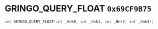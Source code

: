 # GRINGO_QUERY_FLOAT `0x69CF9B75`

```cpp
int GRINGO_QUERY_FLOAT(int _Unk0, int _Unk1, int _Unk2, int _Unk3);
```